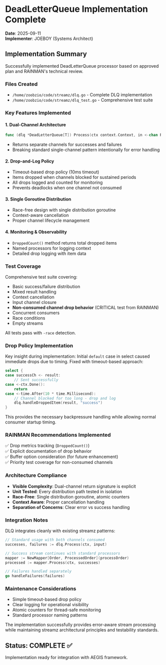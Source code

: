 # DeadLetterQueue Implementation Complete

**Date**: 2025-09-11  
**Implementer**: JOEBOY (Systems Architect)

## Implementation Summary

Successfully implemented DeadLetterQueue processor based on approved plan and RAINMAN's technical review.

### Files Created

- `/home/zoobzio/code/streamz/dlq.go` - Complete DLQ implementation
- `/home/zoobzio/code/streamz/dlq_test.go` - Comprehensive test suite

### Key Features Implemented

#### 1. Dual-Channel Architecture
```go
func (dlq *DeadLetterQueue[T]) Process(ctx context.Context, in <-chan Result[T]) (<-chan Result[T], <-chan Result[T])
```
- Returns separate channels for successes and failures
- Breaking standard single-channel pattern intentionally for error handling

#### 2. Drop-and-Log Policy  
- Timeout-based drop policy (10ms timeout)
- Items dropped when channels blocked for sustained periods
- All drops logged and counted for monitoring
- Prevents deadlocks when one channel not consumed

#### 3. Single Goroutine Distribution
- Race-free design with single distribution goroutine
- Context-aware cancellation
- Proper channel lifecycle management

#### 4. Monitoring & Observability
- `DroppedCount()` method returns total dropped items
- Named processors for logging context
- Detailed drop logging with item data

### Test Coverage

Comprehensive test suite covering:
- Basic success/failure distribution
- Mixed result handling
- Context cancellation
- Input channel closure
- **Non-consumed channel drop behavior** (CRITICAL test from RAINMAN)
- Concurrent consumers
- Race conditions
- Empty streams

All tests pass with `-race` detection.

### Drop Policy Implementation

Key insight during implementation: Initial `default` case in select caused immediate drops due to timing. Fixed with timeout-based approach:

```go
select {
case successCh <- result:
    // Sent successfully
case <-ctx.Done():
    return
case <-time.After(10 * time.Millisecond):
    // Channel blocked for too long - drop and log
    dlq.handleDroppedItem(result, "success")
}
```

This provides the necessary backpressure handling while allowing normal consumer startup timing.

### RAINMAN Recommendations Implemented

✅ Drop metrics tracking (`DroppedCount()`)  
✅ Explicit documentation of drop behavior  
✅ Buffer option consideration (for future enhancement)  
✅ Priority test coverage for non-consumed channels  

### Architecture Compliance

- **Visible Complexity**: Dual-channel return signature is explicit
- **Unit Tested**: Every distribution path tested in isolation
- **Race-Free**: Single distribution goroutine, atomic counters
- **Context Aware**: Proper cancellation handling
- **Separation of Concerns**: Clear error vs success handling

### Integration Notes

DLQ integrates cleanly with existing streamz patterns:
```go
// Standard usage with both channels consumed
successes, failures := dlq.Process(ctx, input)

// Success stream continues with standard processors
mapper := NewMapper[Order, ProcessedOrder](processOrder)
processed := mapper.Process(ctx, successes)

// Failures handled separately
go handleFailures(failures)
```

### Maintenance Considerations

- Simple timeout-based drop policy
- Clear logging for operational visibility
- Atomic counters for thread-safe monitoring
- Standard processor naming patterns

The implementation successfully provides error-aware stream processing while maintaining streamz architectural principles and testability standards.

## Status: COMPLETE ✅

Implementation ready for integration with AEGIS framework.